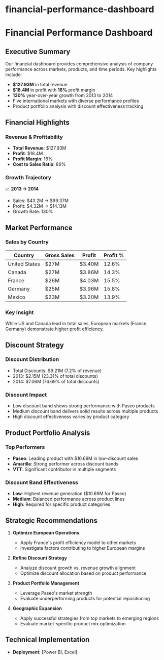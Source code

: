 # financial-performance-dashboard

# Financial Performance Dashboard

## Executive Summary

Our financial dashboard provides comprehensive analysis of company performance across markets, products, and time periods. Key highlights include:

- **$127.93M** in total revenue
- **$18.4M** in profit with **16%** profit margin
- **130%** year-over-year growth from 2013 to 2014
- Five international markets with diverse performance profiles
- Product portfolio analysis with discount effectiveness tracking

## Financial Highlights

### Revenue & Profitability
- **Total Revenue**: $127.93M
- **Profit**: $18.4M
- **Profit Margin**: 16%
- **Cost to Sales Ratio**: 86%

### Growth Trajectory
📈 **2013 → 2014**
- Sales: $43.2M → $99.37M
- Profit: $4.32M → $14.13M
- Growth Rate: 130%

## Market Performance

### Sales by Country
| Country | Gross Sales | Profit | Profit % |
|---------|------------|--------|----------|
| United States | $27M | $3.40M | 12.6% |
| Canada        | $27M | $3.86M | 14.3% |
| France        | $26M | $4.03M | 15.5% |
| Germany       | $25M | $3.96M | 15.8% |
| Mexico        | $23M | $3.20M | 13.9% |

### Key Insight
While US and Canada lead in total sales, European markets (France, Germany) demonstrate higher profit efficiency.

## Discount Strategy

### Discount Distribution
- Total Discounts: $9.21M (7.2% of revenue)
- 2013: $2.15M (23.31% of total discounts)
- 2014: $7.06M (76.69% of total discounts)

### Discount Impact
- Low discount band shows strong performance with Paseo products
- Medium discount band delivers solid results across multiple products
- High discount effectiveness varies by product category

## Product Portfolio Analysis

### Top Performers
- **Paseo**: Leading product with $10.69M in low-discount sales
- **Amarilla**: Strong performer across discount bands
- **VTT**: Significant contributor in multiple segments

### Discount Band Effectiveness
- **Low**: Highest revenue generation ($10.69M for Paseo)
- **Medium**: Balanced performance across product lines
- **High**: Required for specific product categories

## Strategic Recommendations

1. **Optimize European Operations**
   - Apply France's profit efficiency model to other markets
   - Investigate factors contributing to higher European margins

2. **Refine Discount Strategy**
   - Analyze discount growth vs. revenue growth alignment
   - Optimize discount allocation based on product performance

3. **Product Portfolio Management**
   - Leverage Paseo's market strength
   - Evaluate underperforming products for potential repositioning

4. **Geographic Expansion**
   - Apply successful strategies from top markets to emerging regions
   - Evaluate market-specific product mix optimization

## Technical Implementation

- **Deployment**: [Power BI, Excel]

